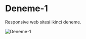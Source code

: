 # Deneme-1
Responsive web sitesi ikinci deneme.

![Deneme-1](https://user-images.githubusercontent.com/45859293/101014655-45997f80-3577-11eb-8524-306dfcf7c6d8.png)
